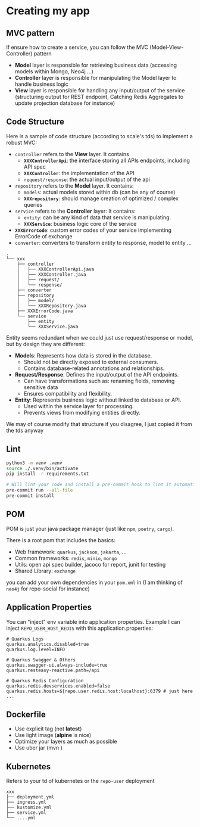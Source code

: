 # Creating my app

## MVC pattern

If ensure how to create a service, you can follow the MVC (Model-View-Controller) pattern
* **Model** layer is responsible for retrieving business data (accessing models within Mongo, Neo4j ...)
* **Controller** layer is responsible for manipulating the Model layer to handle business logic
* **View** layer is responsible for handling any input/output of the service (structuring output for REST endpoint, Catching Redis Aggregates to update projection database for instance)

## Code Structure

Here is a sample of code structure (according to scale's tds) to implement a robust MVC:

* `controller` refers to the **View** layer. It contains
  * **`XXXControllerApi`**: the interface storing all APIs endpoints, including API spec
  * **`XXXController`**: the implementation of the API
  * `request/response`: the actual input/output of the api
* `repository` refers to the **Model** layer. It contains:
  * `models`: actual models stored within db (can be any of course)
  * **`XXXrepository`**: should manage creation of optimized / complex queries
* `service` refers to the **Controller** layer: It contains:
  * `entity`: can be any kind of data that service is manipulating.
  * **`XXXService`**: business logic core of the service
* **`XXXErrorCode`**: custom error codes of your service implementing ErrorCode of exchange
* `converter`: converters to transform entity to response, model to entity ...
```
.
└── xxx
    ├── controller
    │   ├── XXXControllerApi.java
    │   ├── XXXController.java
    │   ├── request/
    │   └── response/
    ├── converter
    ├── repository
    │   ├── model/
    │   └── XXXRepository.java
    ├── XXXErrorCode.java
    └── service
        ├── entity
        └── XXXService.java
```

Entity seems redundant when we could just use request/response or model, but by design they are different:

* **Models**: Represents how data is stored in the database.
  * Should not be directly exposed to external consumers.
  * Contains database-related annotations and relationships.
* **Request/Response**: Defines the input/output of the API endpoints.
  * Can have transformations such as: renaming fields, removing sensitive data
  * Ensures compatibility and flexibility.
* **Entity**: Represents business logic without linked to database or API.
  * Used within the service layer for processing.
  * Prevents views from modifying entities directly.

We may of course modify that structure if you disagree, I just copied it from the tds anyway

## Lint

```bash
python3 -m venv .venv
source ./.venv/bin/activate
pip install -r requirements.txt

# Will lint your code and install a pre-commit hook to lint it automatically
pre-commit run --all-file
pre-commit install
```

## POM

POM is just your java package manager (just like `npm`, `poetry`, `cargo`). 

There is a root pom that includes the basics: 
* Web framework: `quarkus`, `jackson`, `jakarta`, ...
* Common frameworks: `redis`, `minio`, `mongo`
* Utils: open api spec builder, jacoco for report, junit for testing
* Shared Library: `exchange`  

you can add your own dependencies in your `pom.xml` in  (I am thinking of `neo4j` for repo-social for instance)

## Application Properties

You can "inject" env variable into application properties. Example I can inject `REPO_USER_HOST_REDIS` with this application.properties:

```
# Quarkus Logs
quarkus.analytics.disabled=true
quarkus.log.level=INFO

# Quarkus Swagger & Others
quarkus.swagger-ui.always-include=true
quarkus.resteasy-reactive.path=/api

# Quarkus Redis Configuration
quarkus.redis.devservices.enabled=false
quarkus.redis.hosts=${repo.user.redis.host:localhost}:6379 # just here
...
```

## Dockerfile

* Use explicit tag (not **latest**)
* Use light image (**alpine** is nice)
* Optimize your layers as much as possible
* Use uber jar (mvn )

## Kubernetes

Refers to your td of kubernetes or the `repo-user` deployment

```
xxx
├── deployment.yml
├── ingress.yml
├── kustomize.yml
├── service.yml
└── ....yml
```

